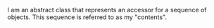 I am an abstract class that represents an accessor for a sequence of objects. This sequence is referred to as my "contents".